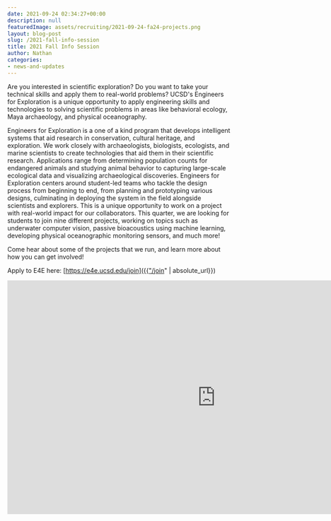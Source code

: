 ```yaml
---
date: 2021-09-24 02:34:27+00:00
description: null
featuredImage: assets/recruiting/2021-09-24-fa24-projects.png
layout: blog-post
slug: /2021-fall-info-session
title: 2021 Fall Info Session
author: Nathan
categories:
- news-and-updates
---
```


Are you interested in scientific exploration? Do you want to take your technical skills and apply them to real-world problems? UCSD's Engineers for Exploration is a unique opportunity to apply engineering skills and technologies to solving scientific problems in areas like behavioral ecology, Maya archaeology, and physical oceanography.

Engineers for Exploration is a one of a kind program that develops intelligent systems that aid research in conservation, cultural heritage, and exploration. We work closely with archaeologists, biologists, ecologists, and marine scientists to create technologies that aid them in their scientific research. Applications range from determining population counts for endangered animals and studying animal behavior to capturing large-scale ecological data and visualizing archaeological discoveries. Engineers for Exploration centers around student-led teams who tackle the design process from beginning to end, from planning and prototyping various designs, culminating in deploying the system in the field alongside scientists and explorers. This is a unique opportunity to work on a project with real-world impact for our collaborators. This quarter, we are looking for students to join nine different projects, working on topics such as underwater computer vision, passive bioacoustics using machine learning, developing physical oceanographic monitoring sensors, and much more!

Come hear about some of the projects that we run, and learn more about how you can get involved!

Apply to E4E here: [https://e4e.ucsd.edu/join]({{"/join" | absolute_url}})

<iframe width="940" height="529" src="https://www.youtube.com/embed/8K8p2EtoKHY" title="YouTube video player" frameborder="0" allow="accelerometer; autoplay; clipboard-write; encrypted-media; gyroscope; picture-in-picture" allowfullscreen=""></iframe>

